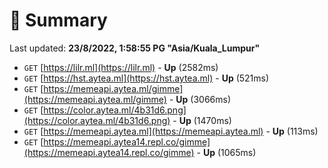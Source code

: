 # 📖 Summary
Last updated: **23/8/2022, 1:58:55 PG "Asia/Kuala_Lumpur"**

- `GET` [https://lilr.ml](https://lilr.ml) - **Up** (2582ms)
- `GET` [https://hst.aytea.ml](https://hst.aytea.ml) - **Up** (521ms)
- `GET` [https://memeapi.aytea.ml/gimme](https://memeapi.aytea.ml/gimme) - **Up** (3066ms)
- `GET` [https://color.aytea.ml/4b31d6.png](https://color.aytea.ml/4b31d6.png) - **Up** (1470ms)
- `GET` [https://memeapi.aytea.ml](https://memeapi.aytea.ml) - **Up** (113ms)
- `GET` [https://memeapi.aytea14.repl.co/gimme](https://memeapi.aytea14.repl.co/gimme) - **Up** (1065ms)
